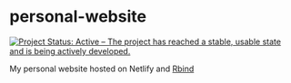 # personal-website
[![Project Status: Active – The project has reached a stable, usable state and is being actively developed.](https://www.repostatus.org/badges/latest/active.svg)](https://www.repostatus.org/#active)

My personal website hosted on Netlify and [Rbind](http://trianglegirl.rbind.io/)
